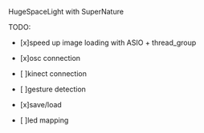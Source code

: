 HugeSpaceLight with SuperNature

TODO:
- [x]speed up image loading with ASIO + thread_group

- [x]osc connection
- [ ]kinect connection
- [ ]gesture detection

- [x]save/load

- [ ]led mapping
